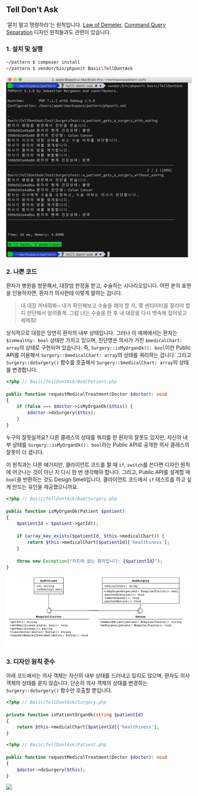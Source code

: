 ## Tell Don't Ask

'묻지 말고 명령하라'는 원칙입니다. [Law of Demeter](https://en.wikipedia.org/wiki/Law_of_Demeter), [Command Query Separation](https://en.wikipedia.org/wiki/Command%E2%80%93query_separation) 디자인 원칙들과도 관련이 있습니다.

### 1. 설치 및 실행

```bash
~/pattern $ composer install
~/pattern $ vendor/bin/phpunit Basic\TellDontAsk
```

![](docs/tell-dont-ask.phpunit.png)

### 2. 나쁜 코드

환자가 병원을 방문해서, 대장암 판정을 받고, 수술하는 시나리오입니다. 어떤 분의 표현을 인용하자면, 환자가 의사한테 이렇게 말하는 겁니다.

> 내 대장 꺼내줘봐~ 내가 확인해보고 수술을 해야 할 지, 몇 센티미터를 잘라야 할지 판단해서 알려줄게. 그럼 너는 수술을 한 후 내 대장을 다시 뱃속에 집어넣고 꿰메줘!

상식적으로 대장은 당연히 환자의 내부 상태입니다. 그러나 이 예제에서는 환자는 `$isHealthy: bool` 상태만 가지고 있으며, 진단명은 의사가 가진 `$medicalChart: array`의 상태로 구현되어 있습니다. 즉, `Surgery::isMyOrganOk(): bool`이란 Public API를 이용해서 `Surgery::$medicalChart: array`의 상태를 쿼리하는 겁니다. 그리고 `Surgery::doSurgery()` 함수를 호출해서 `Surgery::$medicalChart: array`의 상태를 변경합니다.

```php
<?php // Basic/TellDontAsk/Bad/Patient.php

public function requestMedicalTreatment(Doctor $doctor): void
{
    if (false === $doctor->isMyOrganOk($this)) {
        $doctor->doSurgery($this);
    }
}
```

누구의 잘못일까요? 다른 클래스의 상태를 쿼리를 한 환자의 잘못도 있지만, 자신의 내부 상태를 `Surgery::isMyOrganOk(): bool`라는 Public API로 공개한 의사 클래스의 잘못이 더 큽니다. 

이 원칙과는 다른 얘기지만, 클라이언트 코드를 짤 때 `if`, `switch`를 쓴다면 디자인 원칙에 어긋나는 것이 아닌 지 다시 한 번 생각해야 합니다. 그리고, Public API를 설계할 때 `bool`을 반환하는 것도 Design Smell입니다. 클라이언트 코드에서 `if` 테스트를 하고 싶게 만드는 유인을 제공했으니까요.

```php
<?php // Basic/TellDontAsk/Bad/Surgery.php

public function isMyOrganOk(Patient $patient)
{
    $patientId = $patient->getId();

    if (array_key_exists($patientId, $this->medicalChart)) {
        return $this->medicalChart[$patientId]['healthiness'];
    }

    throw new Exception("차트에 없는 환자입니다: {$patientId}");
}
```

![](docs/Bad.Class.png)

### 3. 디자인 원칙 준수

아래 코드에서는 의사 객체는 자신의 내부 상태를 드러내고 있지도 않으며, 환자도 의사 객체의 상태를 묻지 않습니다. 단순히 의사 객체의 상태를 변경하는 `Surgery::doSurgery()` 함수만 호출할 뿐입니다. 

```php
<?php // Basic/TellDontAsk/Surgery.php

private function isPatientOrganOk(string $patientId)
{
    return $this->medicalChart[$patientId]['healthiness'];
}
```

```php
<?php // Basic/TellDontAsk/Patient.php

public function requestMedicalTreatment(Doctor $doctor): void
{
    $doctor->doSurgery($this);
}
```

![](docs/Bad.Good.png)
